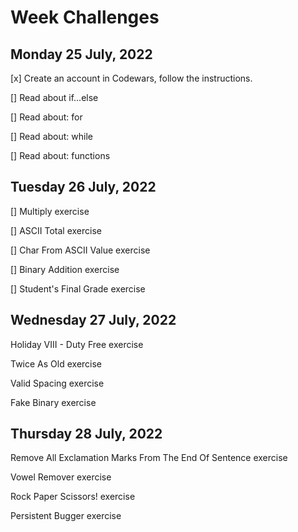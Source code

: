 # Week Challenges

## Monday 25 July, 2022
[x] Create an account in Codewars, follow the instructions.

[] Read about if...else

[] Read about: for

[] Read about: while

[] Read about: functions

## Tuesday 26 July, 2022
[] Multiply exercise

[] ASCII Total exercise

[] Char From ASCII Value exercise

[] Binary Addition exercise

[] Student's Final Grade exercise

## Wednesday 27 July, 2022
Holiday VIII - Duty Free exercise

Twice As Old exercise

Valid Spacing exercise

Fake Binary exercise

## Thursday 28 July, 2022
Remove All Exclamation Marks From The End Of Sentence exercise

Vowel Remover exercise

Rock Paper Scissors! exercise

Persistent Bugger exercise
